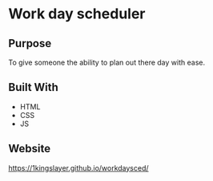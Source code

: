 # Work day scheduler
## Purpose
To give someone the ability to plan out there day with ease.

## Built With
* HTML
* CSS
* JS

## Website
https://1kingslayer.github.io/workdaysced/

